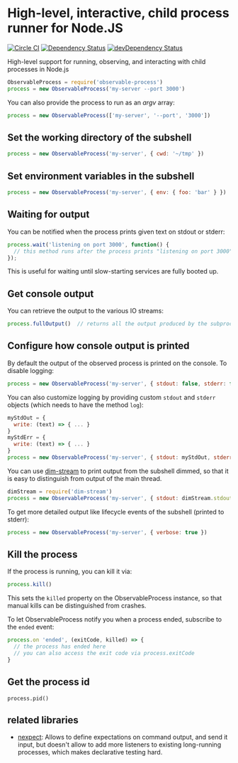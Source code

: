 # High-level, interactive, child process runner for Node.JS

[![Circle CI](https://circleci.com/gh/Originate/observable-process.svg?style=shield)](https://circleci.com/gh/Originate/observable-process)
[![Dependency Status](https://david-dm.org/originate/observable-process.svg)](https://david-dm.org/originate/observable-process)
[![devDependency Status](https://david-dm.org/originate/observable-process/dev-status.svg)](https://david-dm.org/originate/observable-process#info=devDependencies)


High-level support for running, observing, and interacting with child processes
in Node.js


```javascript
ObservableProcess = require('observable-process')
process = new ObservableProcess('my-server --port 3000')
```

You can also provide the process to run as an _argv_ array:

```javascript
process = new ObservableProcess(['my-server', '--port', '3000'])
```


## Set the working directory of the subshell

```javascript
process = new ObservableProcess('my-server', { cwd: '~/tmp' })
```


## Set environment variables in the subshell


```javascript
process = new ObservableProcess('my-server', { env: { foo: 'bar' } })
```

## Waiting for output

You can be notified when the process prints given text on stdout or stderr:

```javascript
process.wait('listening on port 3000', function() {
  // this method runs after the process prints "listening on port 3000"
});
```

This is useful for waiting until slow-starting services are fully booted up.


## Get console output

You can retrieve the output to the various IO streams:

```js
process.fullOutput()  // returns all the output produced by the subprocess so far
```


## Configure how console output is printed

By default the output of the observed process is printed on the console.
To disable logging:

```js
process = new ObservableProcess('my-server', { stdout: false, stderr: false })
```

You can also customize logging by providing custom `stdout` and `stderr` objects
(which needs to have the method `log`):

```javascript
myStdOut = {
  write: (text) => { ... }
}
myStdErr = {
  write: (text) => { ... }
}
process = new ObservableProcess('my-server', { stdout: myStdOut, stderr: myStdErr })
```

You can use [dim-stream](https://github.com/kevgo/dim-stream-node)
to print output from the subshell dimmed,
so that it is easy to distinguish from output of the main thread.

```javascript
dimStream = require('dim-stream')
process = new ObservableProcess('my-server', { stdout: dimStream.stdout, stderr: dimStream.stderr })
```

To get more detailed output like lifecycle events of the subshell (printed to stderr):

```javascript
process = new ObservableProcess('my-server', { verbose: true })
```


## Kill the process

If the process is running, you can kill it via:

```javascript
process.kill()
```

This sets the `killed` property on the ObservableProcess instance,
so that manual kills can be distinguished from crashes.

To let ObservableProcess notify you when a process ended,
subscribe to the `ended` event:

```javascript
process.on 'ended', (exitCode, killed) => {
  // the process has ended here
  // you can also access the exit code via process.exitCode
}
```

## Get the process id

```
process.pid()
```


## related libraries

* [nexpect](https://github.com/nodejitsu/nexpect):
  Allows to define expectations on command output,
  and send it input,
  but doesn't allow to add more listeners to existing long-running processes,
  which makes declarative testing hard.
